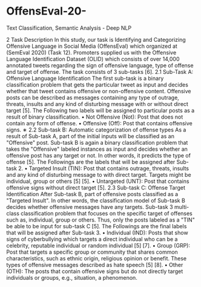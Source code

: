 # OffensEval-20-
Text Classification, Semantic Analysis - Deep NLP


2 Task Description
In this study, our task is Identifying and Categorizing Offensive Language in Social Media (OffensEval) which organized
at (SemEval 2020) (Task 12). Promoters supplied us with the Offensive Language Identification Dataset (OLID) which
consists of over 14,000 annotated tweets regarding the sign of offensive language, type of offense and target of offense.
The task consists of 3 sub-tasks [6].
2.1 Sub-Task A: Offensive Language Identification
The first sub-task is a binary classification problem that gets the particular tweet as input and decides whether that
tweet contains offensive or non-offensive content. Offensive posts can be described as messages containing any type of
outrage, threats, insults and any kind of disturbing message with or without direct target [5]. The Following two labels
will be assigned to particular posts as a result of binary classification.
• Not Offensive (Not):
Post that does not contain any form of offense.
• Offensive (Off):
Post that contains offensive signs.
∗
2.2 Sub-task B: Automatic categorization of offense types
As a result of Sub-task A, part of the initial inputs will be classified as an "Offensive" post. Sub-task B is again a binary
classification problem that takes the "Offensive" labeled instances as input and decides whether an offensive post has
any target or not. In other words, it predicts the type of offense [5]. The Followings are the labels that will be assigned
after Sub-task 2.
• Targeted Insult (TIN):
Post that contains outrage, threats, insults and any kind of disturbing message to with direct target. Targets
might be individual, group or others [5] [5].
• Untargeted (UNT):
Post that contains offensive signs without direct target [5].
2.3 Sub-task C: Offense Target Identification
After Sub-task B, part of offensive posts classified as a "Targeted Insult". In other words, the classification model of
Sub-task B decides whether offensive messages have any targets. Sub-task 3 multi-class classification problem that
focuses on the specific target of offenses such as, individual, group or others. Thus, only the posts labeled as a "TIN" be
able to be input for sub-task C [5]. The Followings are the final labels that will be assigned after Sub-task 3.
• Individual (IND):
Posts that show signs of cyberbullying which targets a direct individual who can be a celebrity, reputable
individual or random individual [5] [7].
• Group (GRP):
Post that targets a specific group or community that shares common characteristics, such as ethnic origin,
religious opinion or benefit. These types of offensive messages described as hate speech [5] [8].
• Other (OTH):
The posts that contain offensive signs but do not directly target individuals or groups, e.g., situation, a
phenomenon.
